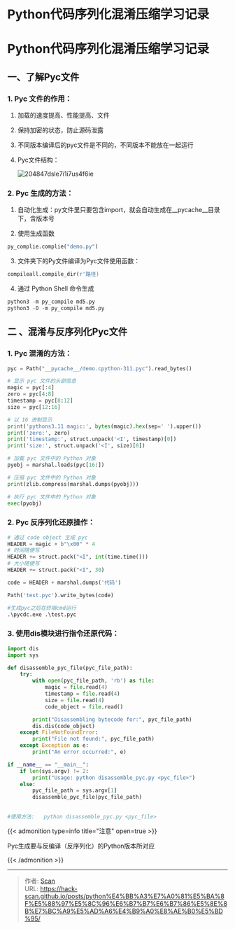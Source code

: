 # Python代码序列化混淆压缩学习记录


<!--more-->

# Python代码序列化混淆压缩学习记录

## 一、了解Pyc文件

### 1.    Pyc 文件的作用：
1. 加载的速度提高、性能提高、文件

2. 保持加密的状态，防止源码泄露

3. 不同版本编译后的pyc文件是不同的，不同版本不能放在一起运行

4. Pyc文件结构：

   ![204847dsle7i1i7us4f6ie](https://fastly.jsdelivr.net/gh/hack-scan/Blog-pic/posts/202405151239429.png)

### 2.    Pyc 生成的方法：
1. 自动化生成：py文件里只要包含import，就会自动生成在__pycache__目录下，含版本号

2. 使用生成函数    

``` python
py_complie.complie("demo.py") 
```

3. 文件夹下的Py文件编译为Pyc文件使用函数：
```python
compileall.compile_dir(r'路径)
```

4. 通过 Python Shell 命令生成 
 ```python
python3 -m py_compile md5.py
python3 -O -m py_compile md5.py
 ```
##  二 、混淆与反序列化Pyc文件 

### 1.    Pyc 混淆的方法：

```python
pyc = Path("__pycache__/demo.cpython-311.pyc").read_bytes()

# 显示 pyc 文件的头部信息
magic = pyc[:4]
zero = pyc[4:8]
timestamp = pyc[8:12]
size = pyc[12:16]

# 以 16 进制显示
print('pythons3.11 magic:', bytes(magic).hex(sep=' ').upper())
print('zero:', zero)
print('timestamp:', struct.unpack('<I', timestamp)[0])
print('size:', struct.unpack('<I', size)[0])

# 加载 pyc 文件中的 Python 对象
pyobj = marshal.loads(pyc[16:])

# 压缩 pyc 文件中的 Python 对象
print(zlib.compress(marshal.dumps(pyobj)))

# 执行 pyc 文件中的 Python 对象
exec(pyobj)
```
### 2.    Pyc 反序列化还原操作：

``` python
# 通过 code object 生成 pyc
HEADER = magic + b"\x00" * 4
# 时间随便写
HEADER += struct.pack("<I", int(time.time()))
# 大小随便写
HEADER += struct.pack("<I", 30)

code = HEADER + marshal.dumps('代码')

Path('test.pyc').write_bytes(code)

#生成pyc之后在终端cmd运行
.\pycdc.exe .\test.pyc
```

### 3.  使用dis模块进行指令还原代码： 

```py	
import dis
import sys

def disassemble_pyc_file(pyc_file_path):
    try:
        with open(pyc_file_path, 'rb') as file:
            magic = file.read(4)
            timestamp = file.read(4)
            size = file.read(4)
            code_object = file.read()

        print("Disassembling bytecode for:", pyc_file_path)
        dis.dis(code_object)
    except FileNotFoundError:
        print("File not found:", pyc_file_path)
    except Exception as e:
        print("An error occurred:", e)

if __name__ == "__main__":
    if len(sys.argv) != 2:
        print("Usage: python disassemble_pyc.py <pyc_file>")
    else:
        pyc_file_path = sys.argv[1]
        disassemble_pyc_file(pyc_file_path)
        
        
#使用方法:   python disassemble_pyc.py <pyc_file>
```



{{< admonition type=info title="注意" open=true >}}

Pyc生成要与反编译（反序列化）的Python版本所对应

{{< /admonition >}}


---

> 作者: [Scan](https://www.scan.work/)  
> URL: https://hack-scan.github.io/posts/python%E4%BB%A3%E7%A0%81%E5%BA%8F%E5%88%97%E5%8C%96%E6%B7%B7%E6%B7%86%E5%8E%8B%E7%BC%A9%E5%AD%A6%E4%B9%A0%E8%AE%B0%E5%BD%95/  

